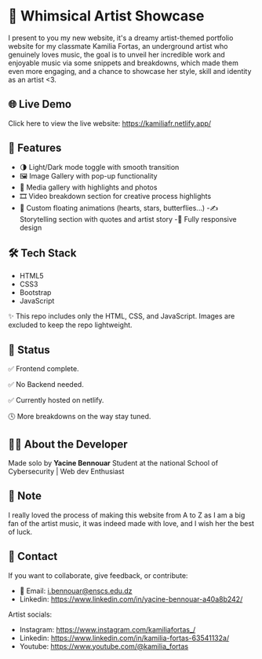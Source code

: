 
# 🌸 Whimsical Artist Showcase

I present to you my new website, it's a dreamy artist-themed portfolio website for my classmate Kamilia Fortas, an underground artist who genuinely loves music, the goal is to unveil her incredible work and enjoyable music via some snippets and breakdowns, which made them even more engaging, and a chance to showcase her style, skill and identity as an artist <3.
## 🌐 Live Demo

Click here to view the live website: https://kamiliafr.netlify.app/


## 📌 Features

- 🌗 Light/Dark mode toggle with smooth transition
- 🖼️ Image Gallery with pop-up functionality
- 📸 Media gallery with highlights and photos
 - 🎞️ Video breakdown section for creative process highlights
 - 💖 Custom floating animations (hearts, stars, butterflies...)
 -✍️ Storytelling section with quotes and artist story
 -📱 Fully responsive design

 ## 🛠️ Tech Stack
 
 - HTML5
 - CSS3
 - Bootstrap
 - JavaScript

✨ This repo includes only the HTML, CSS, and JavaScript. Images are excluded to keep the repo lightweight.


 ## 🚧 Status

 ✅ Frontend complete.

 ✅ No Backend needed.

 ✅ Currently hosted on netlify.

 

 🕓 More breakdowns on the way stay tuned.

 ## 👨‍💻 About the Developer
 
 Made solo by **Yacine Bennouar**
 Student at the national School of Cybersecurity | Web dev Enthusiast

## 📍 Note

I really loved the process of making this website from A to Z as I am a big fan of the artist music, it was indeed made with love, and I wish her the best of luck.

 ## 💬 Contact

If you want to collaborate, give feedback, or contribute:
- 📧 Email: i.bennouar@enscs.edu.dz
- Linkedin: https://www.linkedin.com/in/yacine-bennouar-a40a8b242/

Artist socials:

- Instagram: https://www.instagram.com/kamiliafortas_/
- Linkedin: https://www.linkedin.com/in/kamilia-fortas-63541132a/
- Youtube: https://www.youtube.com/@kamilia_fortas
